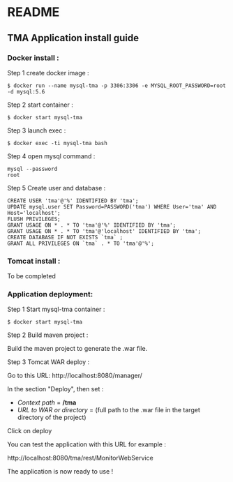 # README
## TMA Application install guide

### Docker install : 


Step 1 create docker image : 

	$ docker run --name mysql-tma -p 3306:3306 -e MYSQL_ROOT_PASSWORD=root -d mysql:5.6

Step 2 start container : 

	$ docker start mysql-tma

Step 3 launch exec : 

	$ docker exec -ti mysql-tma bash

Step 4 open mysql command : 
	
	mysql --password
	root

Step 5 Create user and database : 
	
	CREATE USER 'tma'@'%' IDENTIFIED BY 'tma';
	UPDATE mysql.user SET Password=PASSWORD('tma') WHERE User='tma' AND Host='localhost';
	FLUSH PRIVILEGES;
	GRANT USAGE ON * . * TO 'tma'@'%' IDENTIFIED BY 'tma';
	GRANT USAGE ON * . * TO 'tma'@'localhost' IDENTIFIED BY 'tma';
	CREATE DATABASE IF NOT EXISTS `tma` ;
	GRANT ALL PRIVILEGES ON `tma` . * TO 'tma'@'%';
	
### Tomcat install : 

To be completed

### Application deployment:

Step 1 Start mysql-tma container :

	$ docker start mysql-tma

Step 2 Build maven project :

Build the maven project to generate the .war file.

Step 3 Tomcat WAR deploy :

Go to this URL: http://localhost:8080/manager/

In the section "Deploy", then set : 
- *Context path* = **/tma**
- *URL to WAR or directory* = (full path to the .war file in the target directory of the project)

Click on deploy

You can test the application with this URL for example :

http://localhost:8080/tma/rest/MonitorWebService

The application is now ready to use !


